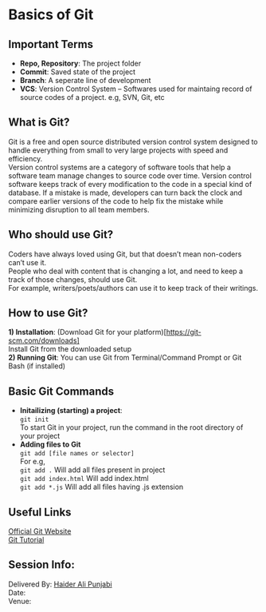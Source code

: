 <!--
Name: Basics of Git
Delivered By: Haider Ali Punjabi
-->

# Basics of Git

## Important Terms
* **Repo, Repository**: The project folder  
* **Commit**: Saved state of the project  
* **Branch**: A seperate line of development  
* **VCS**: Version Control System – Softwares used for maintaing record of source codes of a project. e.g, SVN, Git, etc

## What is Git?
Git is a free and open source distributed version control system designed to handle everything from small to very large projects with speed and efficiency.  
Version control systems are a category of software tools that help a software team manage changes to source code over time. Version control software keeps track of every modification to the code in a special kind of database. If a mistake is made, developers can turn back the clock and compare earlier versions of the code to help fix the mistake while minimizing disruption to all team members.

## Who should use Git?
Coders have always loved using Git, but that doesn’t mean non-coders can’t use it.   
People who deal with content that is changing a lot, and need to keep a track of those changes, should use Git.  
For example, writers/poets/authors  can use it to keep track of their writings.

## How to use Git?
**1) Installation**:
(Download Git for your platform)[https://git-scm.com/downloads]  
Install Git from the downloaded setup  
**2) Running Git**:
You can use Git from Terminal/Command Prompt or Git Bash (if installed)

## Basic Git Commands
* **Initailizing (starting) a project**:  
`git init`  
To start Git in your project, run the command in the root directory of your project  
* **Adding files to Git**  
`git add [file names or selector]`  
For e.g,  
`git add .`						Will add all files present in project  
`git add index.html`				Will add index.html  
`git add *.js`						Will add all files having .js extension

## Useful Links
[Official Git Website](https://git-scm.com/)  
[Git Tutorial](https://www.atlassian.com/git/tutorials)

## Session Info:
Delivered By: [Haider Ali Punjabi](https://hackesta.org)  
Date:  
Venue:  
